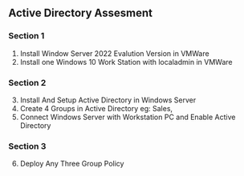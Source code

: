 ## Active Directory Assesment
### Section 1
1. Install Window Server 2022 Evalution Version in VMWare
2. Install one Windows 10 Work Station with localadmin in VMWare

### Section 2
3. Install And Setup Active Directory in Windows Server
4. Create 4 Groups in Active Directory eg: Sales, 
5. Connect  Windows Server with Workstation PC and Enable Active Directory

### Section 3
6. Deploy Any Three Group Policy